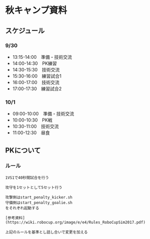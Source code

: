 # 秋キャンプ資料

## スケジュール

### 9/30
- 13:15-14:00　準備・技術交流
- 14:00-14:30　PK練習
- 14:30-15:30　技術交流
- 15:30-16:00　練習試合1
- 16:00-17:00　技術交流
- 17:00-17:30　練習試合2

### 10/1
- 09:00-10:00　準備・技術交流
- 10:00-10:30　PK戦
- 10:30-11:00　技術交流
- 11:00-12:30　昼食


## PKについて

### ルール
	1VS1で40秒間試合を行う

	攻守を1セットとして5セット行う

	攻撃側はstart_penalty_kicker.sh
	守備側はstart_penalty_goalie.sh
	をそれぞれ起動する

	[参考資料](https://wiki.robocup.org/image/e/e4/Rules_RoboCupSim2017.pdf)

	上記のルールを基準とし話し合いで変更を加える



